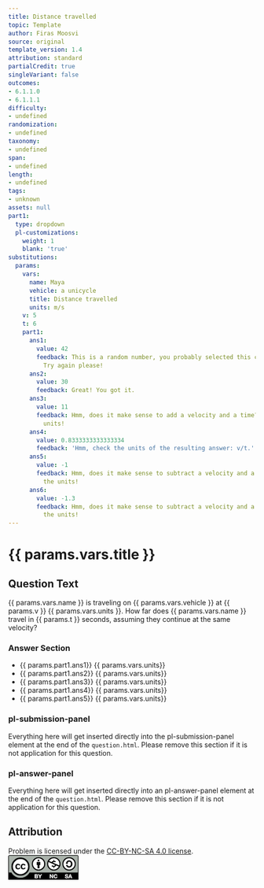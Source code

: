 ```yaml
---
title: Distance travelled
topic: Template
author: Firas Moosvi
source: original
template_version: 1.4
attribution: standard
partialCredit: true
singleVariant: false
outcomes:
- 6.1.1.0
- 6.1.1.1
difficulty:
- undefined
randomization:
- undefined
taxonomy:
- undefined
span:
- undefined
length:
- undefined
tags:
- unknown
assets: null
part1:
  type: dropdown
  pl-customizations:
    weight: 1
    blank: 'true'
substitutions:
  params:
    vars:
      name: Maya
      vehicle: a unicycle
      title: Distance travelled
      units: m/s
    v: 5
    t: 6
    part1:
      ans1:
        value: 42
        feedback: This is a random number, you probably selected this choice by mistake!
          Try again please!
      ans2:
        value: 30
        feedback: Great! You got it.
      ans3:
        value: 11
        feedback: Hmm, does it make sense to add a velocity and a time? Check the
          units!
      ans4:
        value: 0.8333333333333334
        feedback: 'Hmm, check the units of the resulting answer: v/t.'
      ans5:
        value: -1
        feedback: Hmm, does it make sense to subtract a velocity and a time? Check
          the units!
      ans6:
        value: -1.3
        feedback: Hmm, does it make sense to subtract a velocity and a time? Check
          the units!
---
```

# {{ params.vars.title }}

## Question Text

{{ params.vars.name }} is traveling on {{ params.vars.vehicle }} at {{ params.v }} {{ params.vars.units }}.
How far does {{ params.vars.name }} travel in {{ params.t }} seconds, assuming they continue at the same velocity?

### Answer Section

- {{ params.part1.ans1}} {{ params.vars.units}}
- {{ params.part1.ans2}} {{ params.vars.units}}
- {{ params.part1.ans3}} {{ params.vars.units}}
- {{ params.part1.ans4}} {{ params.vars.units}}
- {{ params.part1.ans5}} {{ params.vars.units}}

### pl-submission-panel

Everything here will get inserted directly into the pl-submission-panel element at the end of the `question.html`.
Please remove this section if it is not application for this question.

### pl-answer-panel

Everything here will get inserted directly into an pl-answer-panel element at the end of the `question.html`.
Please remove this section if it is not application for this question.

## Attribution

Problem is licensed under the [CC-BY-NC-SA 4.0 license](https://creativecommons.org/licenses/by-nc-sa/4.0/).<br> ![The Creative Commons 4.0 license requiring attribution-BY, non-commercial-NC, and share-alike-SA license.](https://raw.githubusercontent.com/firasm/bits/master/by-nc-sa.png)
